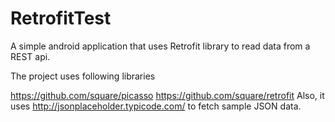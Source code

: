 # RetrofitTest
A simple android application that uses Retrofit library to read data from a REST api.

The project uses following libraries

https://github.com/square/picasso
https://github.com/square/retrofit
Also, it uses http://jsonplaceholder.typicode.com/ to fetch sample JSON data.
